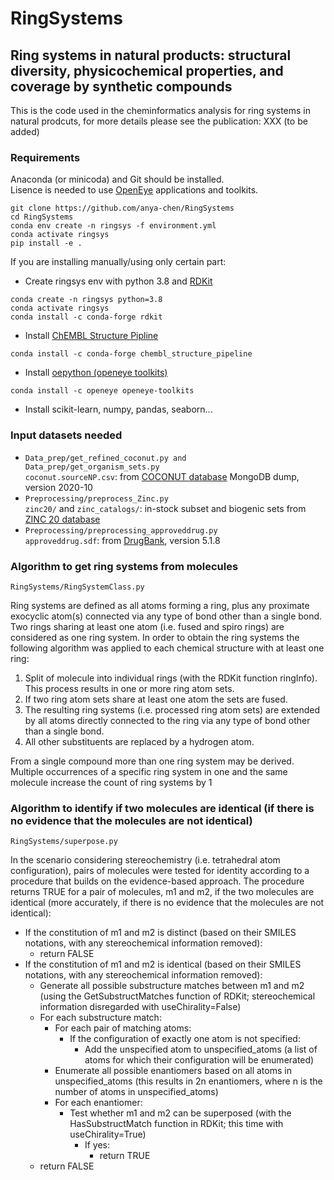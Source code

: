 # RingSystems
## Ring systems in natural products: structural diversity, physicochemical properties, and coverage by synthetic compounds
This is the code used in the cheminformatics analysis for ring systems in natural prodcuts, for more details please see the publication: XXX (to be added) 

### Requirements
Anaconda (or minicoda) and Git should be installed.   
Lisence is needed to use [OpenEye](https://www.eyesopen.com) applications and toolkits.  
```
git clone https://github.com/anya-chen/RingSystems  
cd RingSystems  
conda env create -n ringsys -f environment.yml  
conda activate ringsys  
pip install -e .  
```
If you are installing manually/using only certain part:  
- Create ringsys env with python 3.8 and [RDKit](https://www.rdkit.org/)  
```
conda create -n ringsys python=3.8
conda activate ringsys
conda install -c conda-forge rdkit
```  
- Install [ChEMBL Structure Pipline](https://github.com/chembl/ChEMBL_Structure_Pipeline)  
    
```conda install -c conda-forge chembl_structure_pipeline```  

- Install [oepython (openeye toolkits)](https://docs.eyesopen.com/toolkits/python/quickstart-python/install.html)  

```conda install -c openeye openeye-toolkits```  

- Install scikit-learn, numpy, pandas, seaborn...


### Input datasets needed
- <code>Data_prep/get_refined_coconut.py and Data_prep/get_organism_sets.py</code>  
    <code>coconut.sourceNP.csv</code>: from [COCONUT database](https://coconut.naturalproducts.net/download) MongoDB dump, version 2020-10
- <code>Preprocessing/preprocess_Zinc.py</code>  
    <code>zinc20/</code> and <code>zinc_catalogs/</code>: in-stock subset and biogenic sets from [ZINC 20 database](https://zinc20.docking.org/)
- <code>Preprocessing/preprocessing_approveddrug.py</code>  
    <code>approveddrug.sdf</code>: from [DrugBank](https://go.drugbank.com/), version 5.1.8
    
    
### Algorithm to get ring systems from molecules
<code>RingSystems/RingSystemClass.py</code>

Ring systems are defined as all atoms forming a ring, plus any proximate exocyclic atom(s) connected via any type of bond other than a single bond. Two rings sharing at least one atom (i.e. fused and spiro rings) are considered as one ring system.
In order to obtain the ring systems the following algorithm was applied to each chemical structure with at least one ring:
1. Split of molecule into individual rings (with the RDKit function ringInfo). This process results in one or more ring atom sets.
2. If two ring atom sets share at least one atom the sets are fused.
3. The resulting ring systems (i.e. processed ring atom sets) are extended by all atoms directly connected to the ring via any type of bond other than a single bond.
4. All other substituents are replaced by a hydrogen atom.  

From a single compound more than one ring system may be derived. Multiple occurrences of a specific ring system in one and the same molecule increase the count of ring systems by 1 



### Algorithm to identify if two molecules are identical (if there is no evidence that the molecules are not identical)
<code>RingSystems/superpose.py</code>

In the scenario considering stereochemistry (i.e. tetrahedral atom configuration), pairs of molecules were tested for identity according to a procedure that builds on the evidence-based approach. The procedure returns TRUE for a pair of molecules, m1 and m2, if the two molecules are identical (more accurately, if there is no evidence that the molecules are not identical):
- If the constitution of m1 and m2 is distinct (based on their SMILES notations, with any stereochemical information removed):
    - return FALSE
- If the constitution of m1 and m2 is identical (based on their SMILES notations, with any stereochemical information removed):
    - Generate all possible substructure matches between m1 and m2 (using the GetSubstructMatches function of RDKit; stereochemical information disregarded with useChirality=False)
    - For each substructure match:
        - For each pair of matching atoms:
            - If the configuration of exactly one atom is not specified:
                - Add the unspecified atom to unspecified_atoms (a list of atoms for which their configuration will be enumerated)
        - Enumerate all possible enantiomers based on all atoms in unspecified_atoms (this results in 2n enantiomers, where n is the number of atoms in unspecified_atoms)
        - For each enantiomer:
            - Test whether m1 and m2 can be superposed (with the HasSubstructMatch function in RDKit; this time with useChirality=True) 
                - If yes: 
                    - return TRUE
    - return FALSE


